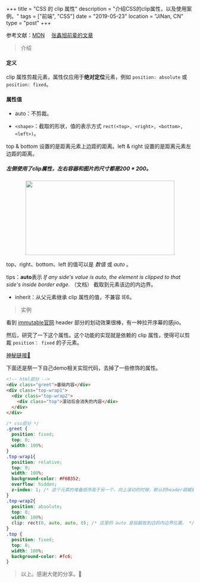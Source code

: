 +++
title = "CSS 的 clip 属性"
description = "介绍CSS的clip属性，以及使用案例。"
tags = ["前端", "CSS"]
date = "2019-05-23"
location = "JiNan, CN"
type = "post"
+++

参考文献：[MDN](https://developer.mozilla.org/en-US/docs/Web/CSS/clip)&emsp;
[张鑫旭前辈的文章](https://www.zhangxinxu.com/wordpress/2012/07/codepen-jsfiddle/)

> 介绍

#### 定义

clip 属性剪裁元素，属性仅应用于**绝对定位**元素，例如 `position: absolute` 或 `position: fixed`。

#### 属性值

* auto：不剪裁。

* `<shape>`：截取的形状，值的表示方式 `rect(<top>, <right>, <bottom>, <left>)`。

top & bottom 设置的是距离元素上边距的距离。left & right 设置的是距离元素左边距的距离。

##### 左侧使用了clip属性，左右容器和图片的尺寸都是200 * 200。

<p style="text-align: center">
<img src="/img/0522-css-clip1.png" style="height: 200px; width: 400px" />
</p>

top、right、bottom、left 的值可以是 *数值* 或 *auto* 。

tips：**auto**表示 *If any side's value is auto, the element is clipped to that side's inside border edge.* （文档）
截取到元素该边的内边界。

* inherit：从父元素继承 clip 属性的值，不兼容 IE6。

> 实例

看到 [immutable官网](https://immutable-js.github.io/immutable-js/) header 部分的划动效果很棒，有一种拉开序幕的感jio。

然后，研究了一下这个属性。这个功能的实现就是依赖的 clip 属性，使得可以剪裁 `position： fixed` 的子元素。

[神秘链接🤪](https://codepen.io/LuneShao/project/editor/XMbnnx)

下面还是祭一下自己demo相关实现代码，去掉了一些修饰的属性。

```html
<!-- html部分 -->
<div class="greet">基础内容</div>
<div class="top-wrap1">
  <div class="top-wrap2">
    <div class="top">滚动后会消失的内容</div>
  </div>
</div>
```

```css
/* css部分 */
.greet {
  position: fixed;
  top: 0;
  width: 100%;
}
.top-wrap1{
  position: relative;
  top: 0;
  width: 100%;
  background-color: #F6B352;
  overflow: hidden;
  z-index: 1; /* 这个元素的堆叠顺序高于另一个，向上滚动的时候，默认的header就娓娓道来。 */
}
.top-wrap2{
  position: absolute;
  top: 0;
  width: 100%;
  clip: rect(0, auto, auto, 0); /* 这里的 auto 是指截取到边的内边界位置。 */
}
.top {
  position: fixed;
  top: 0;
  width: 100%;
  background-color: #fc6;
}
```

> 以上。感谢大佬的分享。🤣